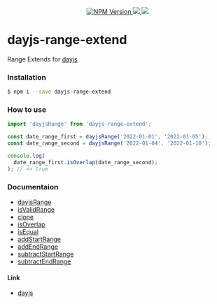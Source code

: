 <p align="center">
    <a href="https://www.npmjs.com/package/dayjs-range-extend">
        <img src="https://img.shields.io/npm/v/dayjs-range-extend.svg?style=flat-square&colorB=51C838" alt="NPM Version" />
    </a>
    <a href="https://github.com/semantic-release/semantic-release">
        <img src="https://img.shields.io/badge/%20%20%F0%9F%93%A6%F0%9F%9A%80-semantic--release-e10079.svg" />
    </a>
    <a href="https://codecov.io/gh/imwh0im/dayjs-range-extend">
      <img src="https://codecov.io/gh/imwh0im/dayjs-range-extend/branch/main/graph/badge.svg?token=JZ8Z0KG42E"/>
    </a>
</p>

# dayjs-range-extend
Range Extends for [dayjs](https://github.com/iamkun/dayjs)

### Installation
  ```sh
  $ npm i --save dayjs-range-extend
  ```

### How to use
  ```typescript
  import 'dayjsRange' from 'dayjs-range-extend';

  const date_range_first = dayjsRange('2022-01-01', '2022-01-05');
  const date_range_second = dayjsRange('2022-01-04', '2022-01-10');

  console.log(
    date_range_first.isOverlap(date_range_second);
  ); // => true
  ```

### Documentaion
  - [dayjsRange](/docs/dayjs-range.md)
  - [isValidRange](/docs/is-valid-range.md)
  - [clone](/docs/clone.md)
  - [isOverlap](/docs/is-overlap.md)
  - [isEqual](/docs/is-equal.md)
  - [addStartRange](/docs/add-start-range.md)
  - [addEndRange](/docs/add-end-range.md)
  - [subtractStartRange](/docs/subtract-start-range.md)
  - [subtractEndRange](/docs/subtract-end-range.md)

#### Link
  - [dayjs](https://github.com/iamkun/dayjs)
